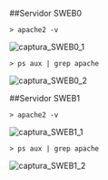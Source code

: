 ##Servidor SWEB0

	> apache2 -v 

![captura_SWEB0_1](http://i.imgur.com/hjONaSK.png)

	> ps aux | grep apache

![captura_SWEB0_2](http://i.imgur.com/pGOTcUb.png)


##Servidor SWEB1

	> apache2 -v 

![captura_SWEB1_1](http://i.imgur.com/rT4Qe7o.png)

	> ps aux | grep apache

![captura_SWEB1_2](http://i.imgur.com/xiQGyot.png)